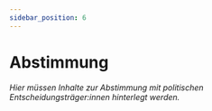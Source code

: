 ```yaml
---
sidebar_position: 6
---
```


# Abstimmung

_Hier müssen Inhalte zur Abstimmung mit politischen Entscheidungsträger:innen
hinterlegt werden._
